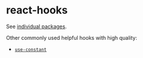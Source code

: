 # react-hooks

See [individual packages](./packages/).

Other commonly used helpful hooks with high quality:

 - [`use-constant`](https://github.com/Andarist/use-constant)
